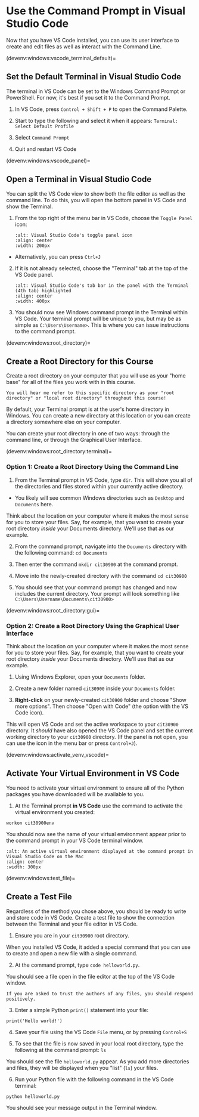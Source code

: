 # Use the Command Prompt in Visual Studio Code

Now that you have VS Code installed, you can use its user interface to create and edit files as well as interact with the Command Line.

(devenv:windows:vscode_terminal_default)=
## Set the Default Terminal in Visual Studio Code

The terminal in VS Code can be set to the Windows Command Prompt or PowerShell. For now, it's best if you set it to the Command Prompt.

1. In VS Code, press `Control + Shift + P` to open the Command Palette.

2. Start to type the following and select it when it appears: `Terminal: Select Default Profile`

3. Select `Command Prompt`

4. Quit and restart VS Code

(devenv:windows:vscode_panel)=
## Open a Terminal in Visual Studio Code

You can split the VS Code view to show both the file editor as well as the command line. To do this, you will open the bottom panel in VS Code and show the Terminal.

1. From the top right of the menu bar in VS Code, choose the `Toggle Panel` icon:

    ```{image} ../img/vscode_toggle_panel.png
    :alt: Visual Studio Code's toggle panel icon
    :align: center
    :width: 200px
    ```

  * Alternatively, you can press `Ctrl+J`

2. If it is not already selected, choose the "Terminal" tab at the top of the VS Code panel.

    ```{image} ../img/vscode_terminal.png
    :alt: Visual Studio Code's tab bar in the panel with the Terminal (4th tab) highlighted
    :align: center
    :width: 400px
    ```

3. You should now see Windows command prompt in the Terminal within VS Code. Your terminal prompt will be unique to you, but may be as simple as `C:\Users\Username>`. This is where you can issue instructions to the command prompt.

(devenv:windows:root_directory)=
## Create a Root Directory for this Course

Create a root directory on your computer that you will use as your "home base" for all of the files you work with in this course.

```{note}
You will hear me refer to this specific directory as your "root directory" or "local root directory" throughout this course!
```

By default, your Terminal prompt is at the user's home directory in Windows. You can create a new directory at this location or you can create a directory somewhere else on your computer.

You can create your root directory in one of two ways: through the command line, or through the Graphical User Interface.

(devenv:windows:root_directory:terminal)=
### Option 1: Create a Root Directory Using the Command Line

1. From the Terminal prompt in VS Code, type `dir`. This will show you all of the directories and files stored within your currently active directory.

  * You likely will see common Windows directories such as `Desktop` and `Documents` here.

Think about the location on your computer where it makes the most sense for you to store your files. Say, for example, that you want to create your root directory *inside* your Documents directory. We'll use that as our example.

2. From the command prompt, navigate into the `Documents` directory with the following command: `cd Documents`

3. Then enter the command `mkdir cit30900` at the command prompt.

4. Move into the newly-created directory with the command `cd cit30900`

5. You should see that your command prompt has changed and now includes the current directory. Your prompt will look something like `C:\Users\Username\Documents\cit30900>`

(devenv:windows:root_directory:gui)=
### Option 2: Create a Root Directory Using the Graphical User Interface

Think about the location on your computer where it makes the most sense for you to store your files. Say, for example, that you want to create your root directory *inside* your Documents directory. We'll use that as our example.

1. Using Windows Explorer, open your `Documents` folder.

2. Create a new folder named `cit30900` inside your `Documents` folder.

3. **Right-click** on your newly-created `cit30900` folder and choose "Show more options". Then choose "Open with Code" (the option with the VS Code icon).

This will open VS Code and set the active workspace to your `cit30900` directory. It *should* have also opened the VS Code panel and set the current working directory to your `cit30900` directory. (If the panel is not open, you can use the icon in the menu bar or press `Control+J`).

(devenv:windows:activate_venv_vscode)=
## Activate Your Virtual Environment in VS Code

You need to activate your virtual environment to ensure all of the Python packages you have downloaded will be available to you.

1. At the Terminal prompt **in VS Code** use the command to activate the virtual environment you created:

```
workon cit30900env
```

You should now see the name of your virtual environment appear prior to the command prompt in your VS Code terminal window.

```{image} ../img/windows-vscode-active-ve.png
:alt: An active virtual environment displayed at the command prompt in Visual Studio Code on the Mac
:align: center
:width: 300px
```

(devenv:windows:test_file)=
## Create a Test File

Regardless of the method you chose above, you should be ready to write and store code in VS Code. Create a test file to show the connection between the Terminal and your file editor in VS Code.

1. Ensure you are in your `cit30900` root directory.

When you installed VS Code, it added a special command that you can use to create and open a new file with a single command.

2. At the command prompt, type `code helloworld.py`.

You should see a file open in the file editor at the top of the VS Code window.

```{note}
If you are asked to trust the authors of any files, you should respond positively.
```

3. Enter a simple Python `print()` statement into your file:

```
print('Hello world!')
```

4. Save your file using the VS Code `File` menu, or by pressing `Control+S`

5. To see that the file is now saved in your local root directory, type the following at the command prompt: `ls`

You should see the file `helloworld.py` appear. As you add more directories and files, they will be displayed when you "list" (`ls`) your files.

6. Run your Python file with the following command in the VS Code terminal:

```
python helloworld.py
```

You should see your message output in the Terminal window.